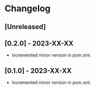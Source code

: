 # Changelog

## [Unreleased]

## [0.2.0] - 2023-XX-XX

- Incremented minor version in pom.xml.

<INSERT COMMIT MESSAGES HERE>

## [0.1.0] - 2023-XX-XX

- Incremented minor version in pom.xml.